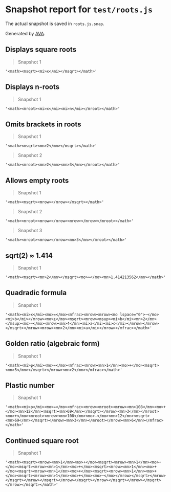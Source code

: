 # Snapshot report for `test/roots.js`

The actual snapshot is saved in `roots.js.snap`.

Generated by [AVA](https://avajs.dev).

## Displays square roots

> Snapshot 1

    '<math><msqrt><mi>x</mi></msqrt></math>'

## Displays n-roots

> Snapshot 1

    '<math><mroot><mi>x</mi><mi>n</mi></mroot></math>'

## Omits brackets in roots

> Snapshot 1

    '<math><msqrt><mn>2</mn></msqrt></math>'

> Snapshot 2

    '<math><mroot><mn>2</mn><mn>3</mn></mroot></math>'

## Allows empty roots

> Snapshot 1

    '<math><msqrt><mrow></mrow></msqrt></math>'

> Snapshot 2

    '<math><mroot><mrow></mrow><mrow></mrow></mroot></math>'

> Snapshot 3

    '<math><mroot><mrow></mrow><mn>3</mn></mroot></math>'

## sqrt(2) ≈ 1.414

> Snapshot 1

    '<math><msqrt><mn>2</mn></msqrt><mo>≈</mo><mn>1.414213562</mn></math>'

## Quadradic formula

> Snapshot 1

    '<math><mi>x</mi><mo>=</mo><mfrac><mrow><mrow><mo lspace="0">−</mo><mi>b</mi></mrow><mo>±</mo><msqrt><mrow><msup><mi>b</mi><mn>2</mn></msup><mo>−</mo><mrow><mn>4</mn><mi>a</mi><mi>c</mi></mrow></mrow></msqrt></mrow><mrow><mn>2</mn><mi>a</mi></mrow></mfrac></math>'

## Golden ratio (algebraic form)

> Snapshot 1

    '<math><mi>φ</mi><mo>=</mo><mfrac><mrow><mn>1</mn><mo>+</mo><msqrt><mn>5</mn></msqrt></mrow><mn>2</mn></mfrac></math>'

## Plastic number

> Snapshot 1

    '<math><mi>ρ</mi><mo>=</mo><mfrac><mrow><mroot><mrow><mn>108</mn><mo>+</mo><mn>12</mn><msqrt><mn>69</mn></msqrt></mrow><mn>3</mn></mroot><mo>+</mo><mroot><mrow><mn>108</mn><mo>−</mo><mn>12</mn><msqrt><mn>69</mn></msqrt></mrow><mn>3</mn></mroot></mrow><mn>6</mn></mfrac></math>'

## Continued square root

> Snapshot 1

    '<math><msqrt><mrow><mn>1</mn><mo>+</mo><msqrt><mrow><mn>1</mn><mo>+</mo><msqrt><mrow><mn>1</mn><mo>+</mo><msqrt><mrow><mn>1</mn><mo>+</mo><msqrt><mrow><mn>1</mn><mo>+</mo><msqrt><mrow><mn>1</mn><mo>+</mo><msqrt><mrow><mn>1</mn><mo>+</mo><mo>⋯</mo></mrow></msqrt></mrow></msqrt></mrow></msqrt></mrow></msqrt></mrow></msqrt></mrow></msqrt></mrow></msqrt></math>'
